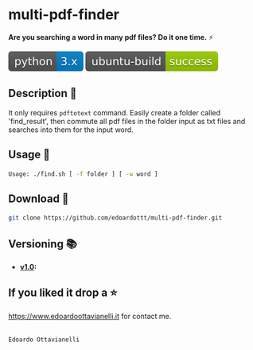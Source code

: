 # multi-pdf-finder

**Are you searching a word in many pdf files? Do it one time.** ⚡

![python-version](https://github.com/edoardottt/multi-pdf-finder/blob/master/Images/python-version.svg)
![ubuntu-build](https://github.com/edoardottt/multi-pdf-finder/blob/master/Images/ubuntu-build.svg)


Description 🔦 
-------

It only requires `pdftotext` command.
Easily create a folder called 'find_result', then commute all pdf files in the folder input as txt files and searches into them for the input word.


Usage 🚀
--------

```bash
Usage: ./find.sh [ -f folder ] [ -w word ]
```


Download 📡
-------

```bash
git clone https://github.com/edoardottt/multi-pdf-finder.git
```

Versioning :books:
-------
      
- **[v1.0](https://github.com/edoardottt/multi-pdf-finder/releases/tag/v1.0):**


If you liked it drop a :star:
---------

https://www.edoardoottavianelli.it for contact me.


                                                                              Edoardo Ottavianelli
